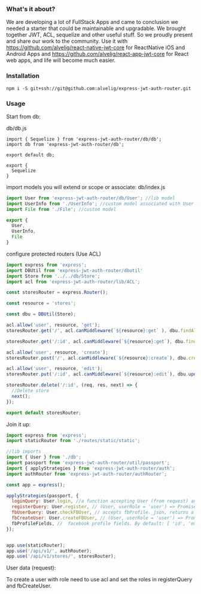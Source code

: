 ### What's it about?

We are developing a lot of FullStack Apps and came to conclusion we needed a starter that could be maintainable and upgradable. We brought together JWT, ACL, sequelize and other useful stuff. So we proudly present and share our work to the community. Use it with https://github.com/alvelig/react-native-jwt-core for ReactNative iOS and Android Apps and https://github.com/alvelig/react-app-jwt-core for React web apps, and life will become much easier.

### Installation

`npm i -S git+ssh://git@github.com:alvelig/express-jwt-auth-router.git`

### Usage

Start from db:

db/db.js
```
import { Sequelize } from 'express-jwt-auth-router/db/db';
import db from 'express-jwt-auth-router/db';

export default db;

export {
  Sequelize
}
```

import models you will extend or scope or associate:
db/index.js
```javascript
import User from 'express-jwt-auth-router/db/User'; //lib model
import UserInfo from './UserInfo'; //custom model associated with User
import File from './File'; //custom model

export {
  User,
  UserInfo,
  File
}
```

configure protected routers (Use ACL)
```javascript
import express from 'express';
import DBUtil from 'express-jwt-auth-router/dbutil'
import Store from '../../db/Store';
import acl from 'express-jwt-auth-router/lib/ACL';

const storesRouter = express.Router();

const resource = 'stores';

const dbu = DBUtil(Store);

acl.allow('user', resource, 'get');
storesRouter.get('/', acl.canMiddleware(`${resource}:get` ), dbu.findAll);

storesRouter.get('/:id', acl.canMiddleware(`${resource}:get`), dbu.findOne);

acl.allow('user', resource, 'create');
storesRouter.post('/', acl.canMiddleware(`${resource}:create`), dbu.create);

acl.allow('user', resource, 'edit');
storesRouter.put('/:id', acl.canMiddleware(`${resource}:edit`), dbu.updateWhere(dbu.userOwn));

storesRouter.delete('/:id', (req, res, next) => {
  //Delete store
  next();
});

export default storesRouter;
```

Join it up:
```javascript
import express from 'express';
import staticRouter from './routes/static/static';

//lib imports
import { User } from './db';
import passport from 'express-jwt-auth-router/util/passport';
import { applyStrategies } from 'express-jwt-auth-router/auth';
import authRouter from 'express-jwt-auth-router/authRouter';

const app = express();

applyStrategies(passport, {
  loginQuery: User.login, //a function accepting User (from request) and returning a promise (usually db call) which should return User or throw error
  registerQuery: User.register, // (User, userRole = 'user') => Promise; a function accepting User and returning a promise (usually db call), to check if user exists, and then refister if not. Should return User or throw error
  fbUserQuery: User.checkFBUser, // accepts fbProfile._json, returns a Promise with user formatted (usually db call), or null if nothing found. Should omit password and other sensitive data.
  fbCreateUser: User.createFBUser, // (User, userRole = 'user') => Promise; creates FB profile user
  fbProfileFields, //  facebook profile fields. By default: [ 'id', 'email', 'displayName', 'gender', 'picture', 'age_range', 'cover', 'link', 'locale', 'timezone', 'updated_time', 'verified']
});


app.use(staticRouter);
app.use('/api/v1/', authRouter);
app.use('/api/v1/stores/', storesRouter);

```

User data (request):

To create a user with role need to use acl and set the roles in registerQuery and fbCreateUser.
